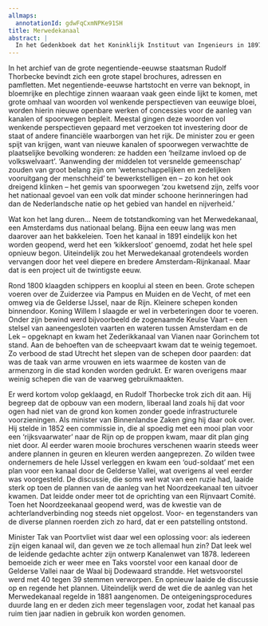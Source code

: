 ```yaml
---
allmaps:
  annotationId: gdwFqCxmNPKe91SH
title: Merwedekanaal
abstract: |
  In het Gedenkboek dat het Koninklijk Instituut van Ingenieurs in 1897 uitbracht ter gelegenheid van het 50-jarig bestaan, werd gememoreerd dat er in Nederland in die vijftig jaar tijd 23 kanalen waren aangelegd. Veruit het langste kanaal – en zeker ook een van de belangrijkste – was het Merwedekanaal. Doel van het kanaal was ‘het verschaffen van een betere scheepvaartgemeenschap’ van Amsterdam naar de Rijn. Het kanaal verbond het IJ met Gorcum en had een lengte van ruim 71 kilometer. Andere getallen: bodembreedte 20 meter, breedte op kanaalpeil 33,20 meterdiepte onder het kanaalpeil 3,1 m. Het bestond uit vier panden, die door schutsluizen werden gescheiden en over het kanaal lagen 34 bruggen. Het kwam na lange discussie tot stand tussen 1881 en 1893. Toen het gereed kwam werd het een ‘kikkersloot’ genoemd.
---
```


In het archief van de grote negentiende-eeuwse staatsman Rudolf Thorbecke bevindt zich een grote stapel brochures, adressen en pamfletten. Met negentiende-eeuwse hartstocht en verre van beknopt, in bloemrijke en plechtige zinnen waaraan vaak geen einde lijkt te komen, met grote omhaal van woorden vol wenkende perspectieven van eeuwige bloei, worden hierin nieuwe openbare werken of concessies voor de aanleg van kanalen of spoorwegen bepleit. Meestal gingen deze woorden vol wenkende perspectieven gepaard met verzoeken tot investering door de staat of andere financiële waarborgen van het rijk. De minister zou er geen spijt van krijgen, want van nieuwe kanalen of spoorwegen verwachtte de plaatselijke bevolking wonderen: ze hadden een ‘heilzame invloed op de volkswelvaart’. ‘Aanwending der middelen tot versnelde gemeenschap’ zouden van groot belang zijn om ‘wetenschappelijken en zedelijken vooruitgang der menschheid’ te bewerkstelligen en – zo kon het ook dreigend klinken – het gemis van spoorwegen ‘zou kwetsend zijn, zelfs voor het nationaal gevoel van een volk dat minder schoone herinneringen had dan de Nederlandsche natie op het gebied van handel en nijverheid.’

Wat kon het lang duren… Neem de totstandkoming van het Merwedekanaal, een Amsterdams dus nationaal belang. Bijna een eeuw lang was men daarover aan het bakkeleien. Toen het kanaal in 1891 eindelijk kon het worden geopend, werd het een ‘kikkersloot’ genoemd, zodat het hele spel opnieuw begon. Uiteindelijk zou het Merwedekanaal grotendeels worden vervangen door het veel diepere en bredere Amsterdam-Rijnkanaal. Maar dat is een project uit de twintigste eeuw. 

Rond 1800 klaagden schippers en kooplui al steen en been. Grote schepen voeren over de Zuiderzee via Pampus en Muiden en de Vecht, of met een omweg via de Gelderse IJssel, naar de Rijn. Kleinere schepen konden binnendoor. Koning Willem I slaagde er wel in verbeteringen door te voeren. Onder zijn bewind werd bijvoorbeeld de zogenaamde Keulse Vaart – een stelsel van aaneengesloten vaarten en wateren tussen Amsterdam en de Lek – opgeknapt en kwam het Zederikkanaal van Vianen naar Gorinchem tot stand. Aan de behoeften van de scheepvaart kwam dat te weinig tegemoet. Zo verbood de stad Utrecht het slepen van de schepen door paarden: dat was de taak van arme vrouwen en iets waarmee de kosten van de armenzorg in die stad konden worden gedrukt. Er waren overigens maar weinig schepen die van de vaarweg gebruikmaakten. 

Er werd kortom volop geklaagd, en Rudolf Thorbecke trok zich dit aan. Hij begreep dat de opbouw van een modern, liberaal land zoals hij dat voor ogen had niet van de grond kon komen zonder goede infrastructurele voorzieningen. Als minister van Binnenlandse Zaken ging hij daar ook over. Hij stelde in 1852 een commissie in, die al spoedig met een mooi plan voor een ‘rijksvaarwater’ naar de Rijn op de proppen kwam, maar dit plan ging niet door. Al eerder waren mooie brochures verschenen waarin steeds weer andere plannen in geuren en kleuren werden aangeprezen. Zo wilden twee ondernemers de hele IJssel verleggen en kwam een ‘oud-soldaat’ met een plan voor een kanaal door de Gelderse Vallei, wat overigens al veel eerder was voorgesteld. De discussie, die soms wel wat van een ruzie had, laaide sterk op toen de plannen van de aanleg van het Noordzeekanaal ten uitvoer kwamen. Dat leidde onder meer tot de oprichting van een Rijnvaart Comité. Toen het Noordzeekanaal geopend werd, was de kwestie van de achterlandverbinding nog steeds niet opgelost. Voor- en tegenstanders van de diverse plannen roerden zich zo hard, dat er een patstelling ontstond.

Minister Tak van Poortvliet wist daar wel een oplossing voor: als iedereen zijn eigen kanaal wil, dan geven we ze toch allemaal hun zin? Dat leek wel de leidende gedachte achter zijn ontwerp Kanalenwet van 1878. Iedereen bemoeide zich er weer mee en Taks voorstel voor een kanaal door de Gelderse Vallei naar de Waal bij Dodewaard strandde. Het wetsvoorstel werd met 40 tegen 39 stemmen verworpen. En opnieuw laaide de discussie op en regende het plannen. Uiteindelijk werd de wet die de aanleg van het Merwedekanaal regelde in 1881 aangenomen. De onteigeningsprocedures duurde lang en er deden zich meer tegenslagen voor, zodat het kanaal pas ruim tien jaar nadien in gebruik kon worden genomen.
